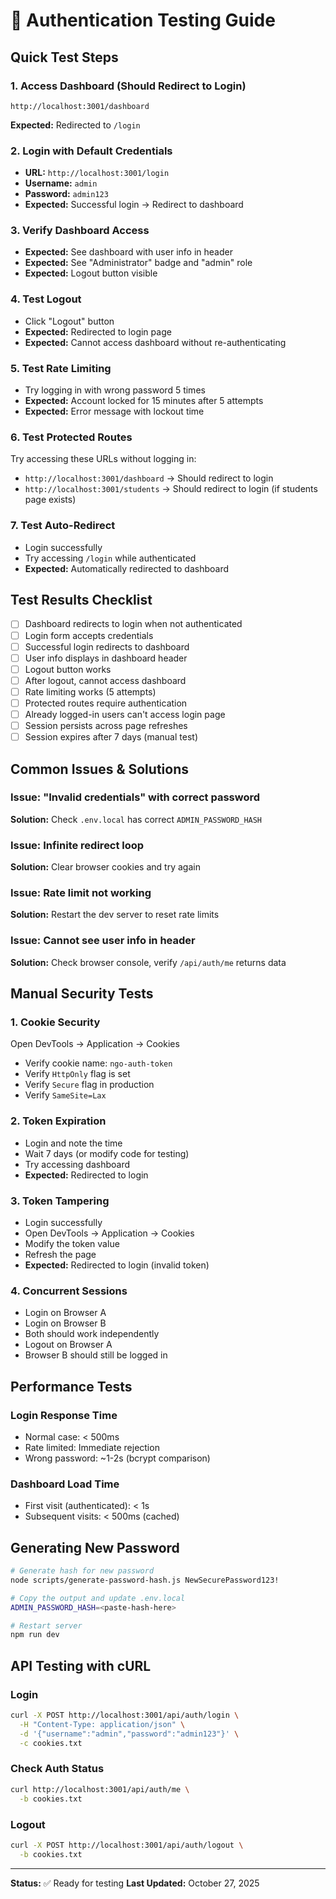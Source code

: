 # 🎯 Authentication Testing Guide

## Quick Test Steps

### 1. Access Dashboard (Should Redirect to Login)
```
http://localhost:3001/dashboard
```
**Expected:** Redirected to `/login`

### 2. Login with Default Credentials
- **URL:** `http://localhost:3001/login`
- **Username:** `admin`
- **Password:** `admin123`
- **Expected:** Successful login → Redirect to dashboard

### 3. Verify Dashboard Access
- **Expected:** See dashboard with user info in header
- **Expected:** See "Administrator" badge and "admin" role
- **Expected:** Logout button visible

### 4. Test Logout
- Click "Logout" button
- **Expected:** Redirected to login page
- **Expected:** Cannot access dashboard without re-authenticating

### 5. Test Rate Limiting
- Try logging in with wrong password 5 times
- **Expected:** Account locked for 15 minutes after 5 attempts
- **Expected:** Error message with lockout time

### 6. Test Protected Routes
Try accessing these URLs without logging in:
- `http://localhost:3001/dashboard` → Should redirect to login
- `http://localhost:3001/students` → Should redirect to login (if students page exists)

### 7. Test Auto-Redirect
- Login successfully
- Try accessing `/login` while authenticated
- **Expected:** Automatically redirected to dashboard

## Test Results Checklist

- [ ] Dashboard redirects to login when not authenticated
- [ ] Login form accepts credentials
- [ ] Successful login redirects to dashboard
- [ ] User info displays in dashboard header
- [ ] Logout button works
- [ ] After logout, cannot access dashboard
- [ ] Rate limiting works (5 attempts)
- [ ] Protected routes require authentication
- [ ] Already logged-in users can't access login page
- [ ] Session persists across page refreshes
- [ ] Session expires after 7 days (manual test)

## Common Issues & Solutions

### Issue: "Invalid credentials" with correct password
**Solution:** Check `.env.local` has correct `ADMIN_PASSWORD_HASH`

### Issue: Infinite redirect loop
**Solution:** Clear browser cookies and try again

### Issue: Rate limit not working
**Solution:** Restart the dev server to reset rate limits

### Issue: Cannot see user info in header
**Solution:** Check browser console, verify `/api/auth/me` returns data

## Manual Security Tests

### 1. Cookie Security
Open DevTools → Application → Cookies
- Verify cookie name: `ngo-auth-token`
- Verify `HttpOnly` flag is set
- Verify `Secure` flag in production
- Verify `SameSite=Lax`

### 2. Token Expiration
- Login and note the time
- Wait 7 days (or modify code for testing)
- Try accessing dashboard
- **Expected:** Redirected to login

### 3. Token Tampering
- Login successfully
- Open DevTools → Application → Cookies
- Modify the token value
- Refresh the page
- **Expected:** Redirected to login (invalid token)

### 4. Concurrent Sessions
- Login on Browser A
- Login on Browser B
- Both should work independently
- Logout on Browser A
- Browser B should still be logged in

## Performance Tests

### Login Response Time
- Normal case: < 500ms
- Rate limited: Immediate rejection
- Wrong password: ~1-2s (bcrypt comparison)

### Dashboard Load Time
- First visit (authenticated): < 1s
- Subsequent visits: < 500ms (cached)

## Generating New Password

```bash
# Generate hash for new password
node scripts/generate-password-hash.js NewSecurePassword123!

# Copy the output and update .env.local
ADMIN_PASSWORD_HASH=<paste-hash-here>

# Restart server
npm run dev
```

## API Testing with cURL

### Login
```bash
curl -X POST http://localhost:3001/api/auth/login \
  -H "Content-Type: application/json" \
  -d '{"username":"admin","password":"admin123"}' \
  -c cookies.txt
```

### Check Auth Status
```bash
curl http://localhost:3001/api/auth/me \
  -b cookies.txt
```

### Logout
```bash
curl -X POST http://localhost:3001/api/auth/logout \
  -b cookies.txt
```

---

**Status:** ✅ Ready for testing
**Last Updated:** October 27, 2025
